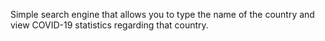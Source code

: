 Simple search engine that allows you to type the name of the country and view COVID-19 statistics regarding that country.
